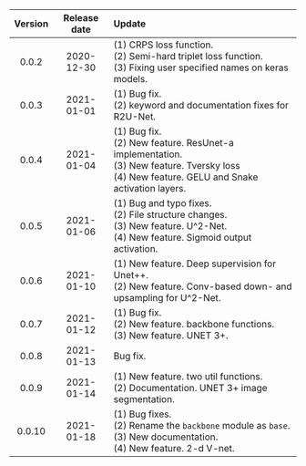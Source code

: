 
| Version  | Release date  | Update  |
|:--------:|:-------------:|:-------- |
| 0.0.2    | 2020-12-30    | (1) CRPS loss function.<br />(2) Semi-hard triplet loss function.<br />(3) Fixing user specified names on keras models. |
| 0.0.3    | 2021-01-01    | (1) Bug fix.<br />(2) keyword and documentation fixes for R2U-Net. |
| 0.0.4    | 2021-01-04    | (1) Bug fix.<br />(2) New feature. ResUnet-a implementation.<br />(3) New feature. Tversky loss<br />(4) New feature. GELU and Snake activation layers. |
| 0.0.5    | 2021-01-06    | (1) Bug and typo fixes.<br />(2) File structure changes.<br />(3) New feature. U^2-Net.<br />(4) New feature. Sigmoid output activation. |
| 0.0.6    | 2021-01-10    | (1) New feature. Deep supervision for Unet++.<br />(2) New feature. Conv-based down- and upsampling for U^2-Net. |
| 0.0.7    | 2021-01-12    | (1) Bug fix.<br />(2) New feature. backbone functions.<br />(3) New feature. UNET 3+. |
| 0.0.8    | 2021-01-13    | Bug fix. |
| 0.0.9    | 2021-01-14    | (1) New feature. two util functions.<br />(2) Documentation. UNET 3+ image segmentation. |
| 0.0.10   | 2021-01-18    | (1) Bug fixes.<br />(2) Rename the `backbone` module as `base`.<br />(3) New documentation.<br />(4) New feature. 2-d V-net. |
